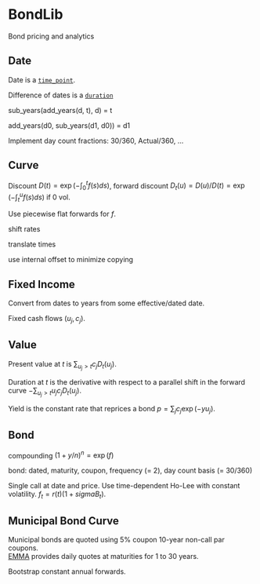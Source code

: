 # BondLib

Bond pricing and analytics

## Date

Date is a [`time_point`](https://en.cppreference.com/w/cpp/chrono/time_point).

Difference of dates is a [`duration`](https://en.cppreference.com/w/cpp/chrono/duration)

sub_years(add_years(d, t), d) = t

add_years(d0, sub_years(d1, d0)) = d1

Implement day count fractions: 30/360, Actual/360, ...  

## Curve 

Discount $D(t) = \exp(-\int_0^t f(s) ds)$, forward discount 
$D_t(u) = D(u)/D(t) = \exp(-\int_t^u f(s) ds)$ if 0 vol.

Use piecewise flat forwards for $f$.

shift rates

translate times

use internal offset to minimize copying

## Fixed Income

Convert from dates to years from some effective/dated date.

Fixed cash flows $(u_j, c_j)$.

## Value

Present value at $t$ is $\sum_{u_j > t} c_j D_t(u_j)$.

Duration at $t$ is the derivative with respect to a parallel shift 
in the forward curve $-\sum_{u_j > t} u_j c_j D_t(u_j)$.

Yield is the constant rate that reprices a bond $p = \sum_j c_j \exp(-y u_j)$.

## Bond

compounding $(1 + y/n)^n = \exp(f)$

bond: dated, maturity, coupon, frequency (= 2), day count basis (= 30/360)

Single call at date and price. Use time-dependent Ho-Lee with constant volatility. $f_t = r(t) (1 + sigma B_t)$.

## Municipal Bond Curve

Municipal bonds are quoted using 5% coupon 10-year non-call par coupons.  
[EMMA](https://emma.msrb.org/ToolsAndResources/ICEYieldCurve?daily=False)
provides daily quotes at maturities for 1 to 30 years.

Bootstrap constant annual forwards. 
